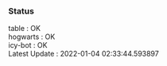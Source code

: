 ### Status


table : OK  
hogwarts : OK  
icy-bot : OK  
Latest Update : 2022-01-04 02:33:44.593897
